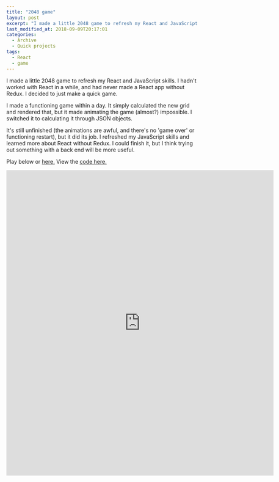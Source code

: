 ```yaml
---
title: "2048 game"
layout: post
excerpt: "I made a little 2048 game to refresh my React and JavaScript skills. I hadn't worked with React in a while, and had never made a React app without Redux. I decided to just make a quick game."
last_modified_at: 2018-09-09T20:17:01
categories:
  - Archive
  - Quick projects
tags:
  - React
  - game
---
```


I made a little 2048 game to refresh my React and JavaScript skills. I hadn't worked with React in a while, and had never made a React app without Redux. I decided to just make a quick game.

I made a functioning game within a day. It simply calculated the new grid and rendered that, but it made animating the game (almost?) impossible. I switched it to calculating it through JSON objects.

It's still unfinished (the animations are awful, and there's no 'game over' or functioning restart), but it did its job. I refreshed my JavaScript skills and learned more about React without Redux. I could finish it, but I think trying out something with a back end will be more useful.

Play below or <a href="http://pauladenouden.nl/2048/">here.</a> View the <a href="https://github.com/PauladO/2048">code here.</a>

<iframe width="700" height="800" src="http://pauladenouden.nl/2048/" frameborder="0" ></iframe>
